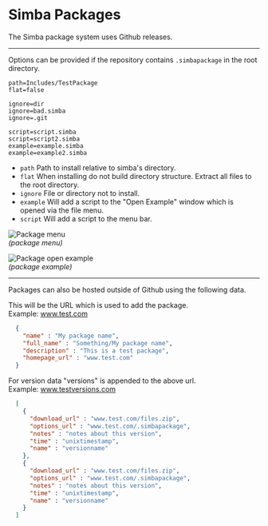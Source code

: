 Simba Packages
==============

The Simba package system uses Github releases.

----

Options can be provided if the repository contains `.simbapackage` in the root directory.

```
path=Includes/TestPackage
flat=false

ignore=dir
ignore=bad.simba
ignore=.git

script=script.simba
script=script2.simba
example=example.simba
example=example2.simba
```

- `path` Path to install relative to simba's directory. 
- `flat` When installing do not build directory structure. Extract all files to the root directory.
- `ignore` File or directory not to install.
- `example` Will add a script to the "Open Example" window which is opened via the file menu.
- `script` Will add a script to the menu bar.

![Package menu](Images/docs/package_menu.png)  
*(package menu)*

![Package open example](Images/docs/package_openexample.png)  
*(package example)*

----

Packages can also be hosted outside of Github using the following data.

This will be the URL which is used to add the package.  
Example: www.test.com  
```json  
  {
    "name" : "My package name",
    "full_name" : "Something/My package name",
    "description" : "This is a test package",
    "homepage_url" : "www.test.com"
  }
```

For version data "versions" is appended to the above url.  
Example: www.testversions.com
```json
  [
    {
      "download_url" : "www.test.com/files.zip",
      "options_url" : "www.test.com/.simbapackage",
      "notes" : "notes about this version",
      "time" : "unixtimestamp",
      "name" : "versionname"
    },
    {
      "download_url" : "www.test.com/files.zip",
      "options_url" : "www.test.com/.simbapackage",
      "notes" : "notes about this version",
      "time" : "unixtimestamp",
      "name" : "versionname"
    }
  ]
```